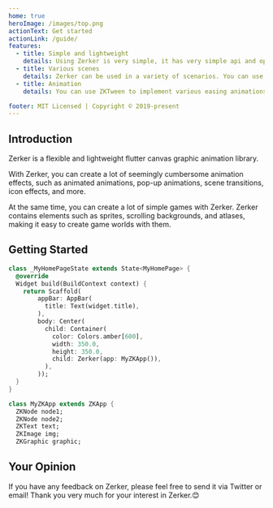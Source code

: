 ```yaml
---
home: true
heroImage: /images/top.png
actionText: Get started
actionLink: /guide/
features:
  - title: Simple and lightweight
    details: Using Zerker is very simple, it has very simple api and operation methods, anyone can quickly learn to use, and you will also like Zerker.
  - title: Various scenes
    details: Zerker can be used in a variety of scenarios. You can use it to create opening animations, like small animations, and a variety of small games.
  - title: Animation
    details: You can use ZKTween to implement various easing animations, using sprite.frames to implement frame animation.

footer: MIT Licensed | Copyright © 2019-present
---
```



## Introduction

Zerker is a flexible and lightweight flutter canvas graphic animation library.

With Zerker, you can create a lot of seemingly cumbersome animation effects, such as animated animations, pop-up animations, scene transitions, icon effects, and more.

At the same time, you can create a lot of simple games with Zerker. Zerker contains elements such as sprites, scrolling backgrounds, and atlases, making it easy to create game worlds with them.

## Getting Started

```dart
class _MyHomePageState extends State<MyHomePage> {
  @override
  Widget build(BuildContext context) {
    return Scaffold(
        appBar: AppBar(
          title: Text(widget.title),
        ),
        body: Center(
          child: Container(
            color: Colors.amber[600],
            width: 350.0,
            height: 350.0,
            child: Zerker(app: MyZKApp()),
          ),
        ));
  }
}

class MyZKApp extends ZKApp {
  ZKNode node1;
  ZKNode node2;
  ZKText text;
  ZKImage img;
  ZKGraphic graphic;
```

## Your Opinion
If you have any feedback on Zerker, please feel free to send it via Twitter or email! Thank you very much for your interest in Zerker.😊